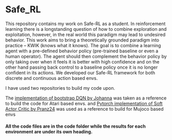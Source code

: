# Safe_RL

<p> This repository contains my work on Safe-RL as a student. In reinforcement learning there is a longstanding question of how to combine exploration and exploitation, however, in the real world this paradigm may lead to undesired behavior. This work aims to bring a theoretically grounded paradigm into practice – KWIK (knows what it knows). The goal is to combine a learning agent with a pre-defined behavior policy (pre-trained baseline or even a human operator). The agent should then complement the behavior policy by only taking over when it feels it is better with high confidence and on the other hand passing back control to a baseline policy once it is no longer confident in its actions. We developed our Safe-RL framework for both discrete and continuous action based envs.</p>
  
<p>I have used two repositories to build my code upon. 
 
The <a href = "https://github.com/johannah/bootstrap_dqn">implementation of bootstrap DQN by Johanna</a> was taken as a reference to build the code for Atari based envs.</h2> and  <a href = "https://github.com/pranz24/pytorch-soft-actor-critic">Pytorch implementation of Soft Actor Critic by Pranz24</a> was used as a reference to build for Mujoco based envs </p>

<h4> All the code files are in the code folder while the results for each environment are under its own heading. </h4>



